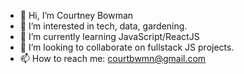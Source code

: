 - 👋 Hi, I’m Courtney Bowman
- 👀 I’m interested in tech, data, gardening. 
- 🌱 I’m currently learning JavaScript/ReactJS
- 💞️ I’m looking to collaborate on fullstack JS projects.
- 📫 How to reach me: courtbwmn@gmail.com

<!---
CourtneyBowman/CourtneyBowman is a ✨ special ✨ repository because its `README.md` (this file) appears on your GitHub profile.
You can click the Preview link to take a look at your changes.
--->
